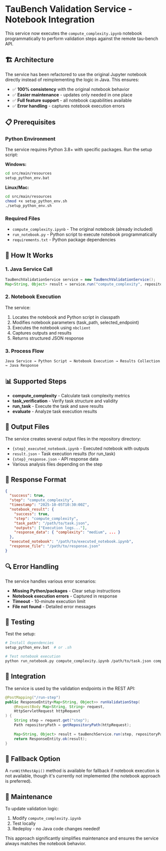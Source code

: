 # TauBench Validation Service - Notebook Integration

This service now executes the `compute_complexity.ipynb` notebook programmatically to perform validation steps against the remote tau-bench API.

## 🏗️ Architecture

The service has been refactored to use the original Jupyter notebook directly instead of reimplementing the logic in Java. This ensures:

- ✅ **100% consistency** with the original notebook behavior
- ✅ **Easier maintenance** - updates only needed in one place
- ✅ **Full feature support** - all notebook capabilities available
- ✅ **Error handling** - captures notebook execution errors

## 📋 Prerequisites

### Python Environment
The service requires Python 3.8+ with specific packages. Run the setup script:

**Windows:**
```bash
cd src/main/resources
setup_python_env.bat
```

**Linux/Mac:**
```bash
cd src/main/resources
chmod +x setup_python_env.sh
./setup_python_env.sh
```

### Required Files
- `compute_complexity.ipynb` - The original notebook (already included)
- `run_notebook.py` - Python script to execute notebook programmatically
- `requirements.txt` - Python package dependencies

## 🔧 How It Works

### 1. Java Service Call
```java
TauBenchValidationService service = new TauBenchValidationService();
Map<String, Object> result = service.run("compute_complexity", repositoryPath);
```

### 2. Notebook Execution
The service:
1. Locates the notebook and Python script in classpath
2. Modifies notebook parameters (task_path, selected_endpoint)
3. Executes the notebook using `nbclient`
4. Captures outputs and results
5. Returns structured JSON response

### 3. Process Flow
```
Java Service → Python Script → Notebook Execution → Results Collection → Java Response
```

## 📊 Supported Steps

- **compute_complexity** - Calculate task complexity metrics
- **task_verification** - Verify task structure and validity  
- **run_task** - Execute the task and save results
- **evaluate** - Analyze task execution results

## 📁 Output Files

The service creates several output files in the repository directory:

- `{step}_executed_notebook.ipynb` - Executed notebook with outputs
- `result.json` - Task execution results (for run_task)
- `{step}_response.json` - API response data
- Various analysis files depending on the step

## 🎯 Response Format

```json
{
  "success": true,
  "step": "compute_complexity",
  "timestamp": "2025-10-05T10:30:00Z",
  "notebook_result": {
    "success": true,
    "step": "compute_complexity",
    "task_path": "/path/to/task.json",
    "outputs": ["Execution logs..."],
    "response_data": { "complexity": "medium", ... }
  },
  "executed_notebook": "/path/to/executed_notebook.ipynb",
  "response_file": "/path/to/response.json"
}
```

## 🔍 Error Handling

The service handles various error scenarios:

- **Missing Python/packages** - Clear setup instructions
- **Notebook execution errors** - Captured in response
- **Timeout** - 10-minute execution limit
- **File not found** - Detailed error messages

## 🧪 Testing

Test the setup:
```bash
# Install dependencies
setup_python_env.bat  # or .sh

# Test notebook execution
python run_notebook.py compute_complexity.ipynb /path/to/task.json compute_complexity --json-output
```

## 🚀 Integration

The service is used by the validation endpoints in the REST API:

```java
@PostMapping("/run-step")
public ResponseEntity<Map<String, Object>> runValidationStep(
    @RequestBody Map<String, String> request,
    HttpServletRequest httpRequest
) {
    String step = request.get("step");
    Path repositoryPath = getRepositoryPath(httpRequest);
    
    Map<String, Object> result = tauBenchService.run(step, repositoryPath);
    return ResponseEntity.ok(result);
}
```

## 🔄 Fallback Option

A `runWithRestApi()` method is available for fallback if notebook execution is not available, though it's currently not implemented (the notebook approach is preferred).

## 📝 Maintenance

To update validation logic:
1. Modify `compute_complexity.ipynb` 
2. Test locally
3. Redeploy - no Java code changes needed!

This approach significantly simplifies maintenance and ensures the service always matches the notebook behavior.